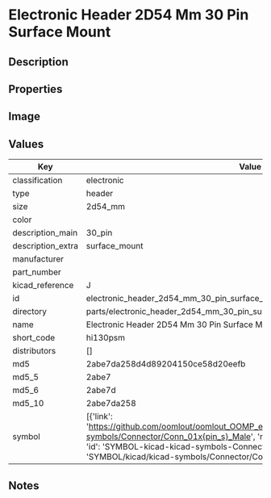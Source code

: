 # Electronic Header 2D54 Mm 30 Pin Surface Mount

## Description

## Properties


## Image


## Values

| Key | Value |
| --- | --- |
| classification | electronic |
| type | header |
| size | 2d54_mm |
| color |  |
| description_main | 30_pin |
| description_extra | surface_mount |
| manufacturer |  |
| part_number |  |
| kicad_reference | J |
| id | electronic_header_2d54_mm_30_pin_surface_mount |
| directory | parts/electronic_header_2d54_mm_30_pin_surface_mount |
| name | Electronic Header 2D54 Mm 30 Pin Surface Mount |
| short_code | hi130psm |
| distributors | [] |
| md5 | 2abe7da258d4d89204150ce58d20eefb |
| md5_5 | 2abe7 |
| md5_6 | 2abe7d |
| md5_10 | 2abe7da258 |
| symbol | [{'link': 'https://github.com/oomlout/oomlout_OOMP_eda_V2/tree/main/SYMBOL/kicad/kicad-symbols/Connector/Conn_01x{pin_s}_Male', 'name': 'Connector : Conn_01x30_Male', 'id': 'SYMBOL-kicad-kicad-symbols-Connector-Conn_01x30_Male', 'directory': 'SYMBOL/kicad/kicad-symbols/Connector/Conn_01x30_Male/'}] |

## Notes

